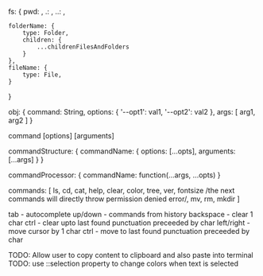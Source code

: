fs: {
	pwd: <present working directory>,
	.: <pwd>,
	..: <parent directory>,

	folderName: {
		type: Folder,
		children: {
			...childrenFilesAndFolders
		}
	},
	fileName: {
		type: File,
	}
}

obj: {
	command: String,
	options: {
		'--opt1': val1,
		'--opt2': val2
	},
	args: [
		arg1,
		arg2
	]
}

command [options] [arguments]

commandStructure: {
	commandName: {
		options: [...opts],
		arguments: [...args]
	}
}

commandProcessor: {
	commandName: function(...args, ...opts)
}

commands: [
	ls, cd, cat, help, clear, color, tree, ver, fontsize
	/the next commands will directly throw permission denied error/,
	mv, rm, mkdir
]

tab - autocomplete
up/down - commands from history
backspace - clear 1 char
    ctrl - clear upto last found punctuation preceeded by char
left/right - move cursor by 1 char
    ctrl - move to last found punctuation preceeded by char

TODO: Allow user to copy content to clipboard and also paste into terminal
TODO: use ::selection property to change colors when text is selected